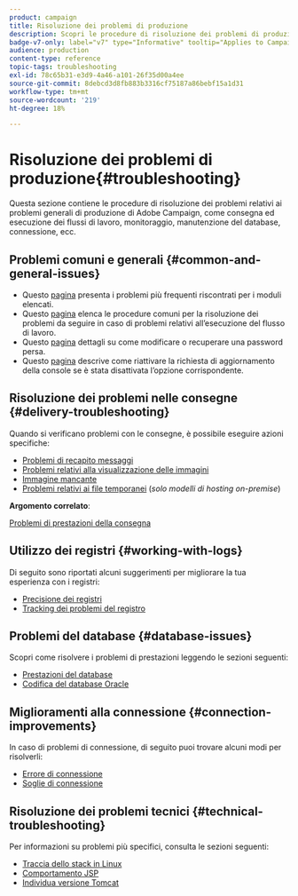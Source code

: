 ```yaml
---
product: campaign
title: Risoluzione dei problemi di produzione
description: Scopri le procedure di risoluzione dei problemi di produzione relativi alla configurazione di Adobe Campaign, al monitoraggio, al processo di aggiornamento, all’elaborazione dei dati e alla procedura di manutenzione del database
badge-v7-only: label="v7" type="Informative" tooltip="Applies to Campaign Classic v7 only"
audience: production
content-type: reference
topic-tags: troubleshooting
exl-id: 78c65b31-e3d9-4a46-a101-26f35d00a4ee
source-git-commit: 8debcd3d8fb883b3316cf75187a86bebf15a1d31
workflow-type: tm+mt
source-wordcount: '219'
ht-degree: 18%

---
```


# Risoluzione dei problemi di produzione{#troubleshooting}



Questa sezione contiene le procedure di risoluzione dei problemi relativi ai problemi generali di produzione di Adobe Campaign, come consegna ed esecuzione dei flussi di lavoro, monitoraggio, manutenzione del database, connessione, ecc.

## Problemi comuni e generali {#common-and-general-issues}

* Questo [pagina](../../production/using/modules-and-frequent-issues.md) presenta i problemi più frequenti riscontrati per i moduli elencati.
* Questo [pagina](../../production/using/workflow-execution.md) elenca le procedure comuni per la risoluzione dei problemi da seguire in caso di problemi relativi all’esecuzione del flusso di lavoro.
* Questo [pagina](../../production/using/lost-password.md) dettagli su come modificare o recuperare una password persa.
* Questo [pagina](../../production/using/console-update.md) descrive come riattivare la richiesta di aggiornamento della console se è stata disattivata l’opzione corrispondente.

## Risoluzione dei problemi nelle consegne {#delivery-troubleshooting}

Quando si verificano problemi con le consegne, è possibile eseguire azioni specifiche:
* [Problemi di recapito messaggi](../../production/using/performance-and-throughput-issues.md#deliverability_issues)
* [Problemi relativi alla visualizzazione delle immagini](../../production/using/image-display-issues.md)
* [Immagine mancante](../../production/using/images-missing.md)
* [Problemi relativi ai file temporanei](../../production/using/temporary-files.md) (*solo modelli di hosting on-premise*)

**Argomento correlato**:

[Problemi di prestazioni della consegna](../../delivery/using/delivery-performances.md)

## Utilizzo dei registri {#working-with-logs}

Di seguito sono riportati alcuni suggerimenti per migliorare la tua esperienza con i registri:

* [Precisione dei registri](../../production/using/log-precision.md)
* [Tracking dei problemi del registro](../../production/using/tracking-logs-issues.md)

## Problemi del database {#database-issues}

Scopri come risolvere i problemi di prestazioni leggendo le sezioni seguenti:

* [Prestazioni del database](../../production/using/database-performances.md)
* [Codifica del database Oracle](../../production/using/encoding-of-the-oracle-database.md)

## Miglioramenti alla connessione {#connection-improvements}

In caso di problemi di connessione, di seguito puoi trovare alcuni modi per risolverli:

* [Errore di connessione](../../production/using/failure-to-connect.md)
* [Soglie di connessione](../../production/using/connection-thresholds.md)

## Risoluzione dei problemi tecnici {#technical-troubleshooting}

Per informazioni su problemi più specifici, consulta le sezioni seguenti:

* [Traccia dello stack in Linux](../../production/using/stack-trace-in-linux.md)
* [Comportamento JSP](../../production/using/jsp-behavior.md)
* [Individua versione Tomcat](../../production/using/locate-tomcat-version.md)
